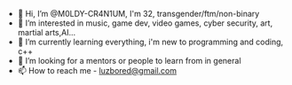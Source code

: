 - 👋 Hi, I’m @M0LDY-CR4N1UM, I'm 32, transgender/ftm/non-binary
- 👀 I’m interested in music, game dev, video games, cyber security, art, martial arts,AI...
- 🌱 I’m currently learning everything, i'm  new to programming and coding, c++
- 💞️ I’m looking for a mentors or people to learn from in general
- 📫 How to reach me - luzbored@gmail.com

<!---
M0LDY-CR4N1UM/M0LDY-CR4N1UM is a ✨ special ✨ repository because its `README.md` (this file) appears on your GitHub profile.
You can click the Preview link to take a look at your changes.
--->
